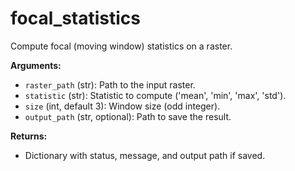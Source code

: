 # focal_statistics

Compute focal (moving window) statistics on a raster.

**Arguments:**

- `raster_path` (str): Path to the input raster.
- `statistic` (str): Statistic to compute ('mean', 'min', 'max', 'std').
- `size` (int, default 3): Window size (odd integer).
- `output_path` (str, optional): Path to save the result.

**Returns:**

- Dictionary with status, message, and output path if saved.
